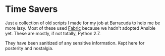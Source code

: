 # Time Savers

Just a collection of old scripts I made for my job at Barracuda to help me be more lazy. Most of these used [Fabric](http://www.fabfile.org) because we hadn't adopted Ansible yet. These are mostly, if not totally, Python 2.7.

They have been sanitized of any sensitive information. Kept here for posterity and nostalgia.